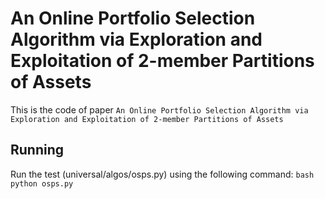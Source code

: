 # An Online Portfolio Selection Algorithm via Exploration and Exploitation of 2-member Partitions of Assets
This is the code of paper `An Online Portfolio Selection Algorithm via Exploration and Exploitation of 2-member Partitions of Assets`

## Running
Run the test (universal/algos/osps.py) using the following command:
    ```bash
    python osps.py
    ```
